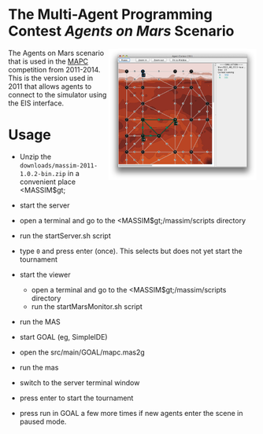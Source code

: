# The Multi-Agent Programming Contest *Agents on Mars* Scenario

<img align="right" width="300" src="massim.png"/>

The Agents on Mars scenario that is used in the [MAPC](https://multiagentcontest.org/) competition from 2011-2014. This is the version used in 2011 that allows agents to connect to the simulator using the EIS interface. 


Usage
=====

 * Unzip the ```downloads/massim-2011-1.0.2-bin.zip``` in a convenient place &lt;MASSIM$gt;
 
 * start the server
  * open a terminal and go to the &lt;MASSIM$gt;/massim/scripts directory
  * run the startServer.sh script
  * type ```0``` and press enter (once). This selects but does not yet start the tournament
 
 * start the viewer
    * open a terminal and go to the &lt;MASSIM$gt;/massim/scripts directory
   * run the startMarsMonitor.sh script
  
 * run the MAS
  * start GOAL (eg, SimpleIDE)
  * open the src/main/GOAL/mapc.mas2g
  * run the mas
  * switch to the server terminal window
  * press enter to start the tournament
  * press run in GOAL a few more times if new agents enter the scene in paused mode.
 